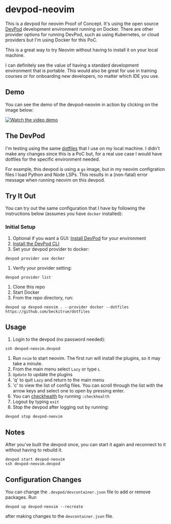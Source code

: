 # devpod-neovim

This is a devpod for neovim Proof of Concept. It's using the open source [DevPod](https://devpod.sh) development environment 
running on Docker. There are other provider options for running DevPod, such as using Kubernetes, or cloud providers 
but I'm using Docker for this PoC.

This is a great way to try Neovim without having to install it on your local machine. 

I can definitely see the value of having a standard development environment that is portable. This would also be great 
for use in training courses or for onboarding new developers, no matter which IDE you use.

## Demo

You can see the demo of the devpod-neovim in action by clicking on the image below:

[![Watch the video demo](https://img.youtube.com/vi/6vzl7Ba2uRE/0.jpg)](https://youtu.be/6vzl7Ba2uRE)

## The DevPod

I'm testing using the same [dotfiles](https://beckitrue/dotfiles) that I use on my local machine.
I didn't make any changes since this is a PoC but, for a real use case I would have dotfiles
for the specific environment needed. 

For example, this devpod is using a `go` image, but in my neovim configration files I load Python 
and Node LSPs. This results in a (non-fatal) error message when running neovim on this devpod.

## Try It Out

You can try out the same configuration that I have by following the instructions below (assumes you have `docker` installed):

### Initial Setup

1. Optional if you want a GUI:
[Install DevPod](https://devpod.sh/docs/getting-started/install) for your environment
1. [Install the DevPod CLI](https://devpod.sh/docs/getting-started/install#optional-install-devpod-cli)
1. Set your devpod provider to docker: 
```
devpod provider use docker
```
1. Verify your provider setting: 
```
devpod provider list
```
1. Clone this repo
1. Start Docker
1. From the repo directory, run: 
```
devpod up devpod-neovim . --provider docker --dotfiles https://github.com/beckitrue/dotfiles
```

## Usage

1. Login to the devpod (no password needed): 
```
ssh devpod-neovim.devpod
```
1. Run `nvim` to start neovim. The first run will install the plugins, so it may take a minute. 
1. From the main menu select `Lazy` or type `L`
1. `Update` to update the plugins
1. 'q' to quit `Lazy` and return to the main menu
1. 'c' to view the list of config files. You can scroll through the list with the arrow keys and select one to open by pressing enter.
1. You can [checkhealth](https://neovim.io/doc/user/health.html) by running `:checkhealth`
1. Logout by typing `exit`
1. Stop the devpod after logging out by running: 
```
devpod stop devpod-neovim
```

## Notes

After you've built the devpod once, you can start it again and reconnect to it without having to rebuild it. 
```
devpod start devpod-neovim
ssh devpod-neovim.devpod
```

## Configuration Changes

You can change the `.devpod/devcontainer.json` file to add or remove packages. Run 
```
devpod up devpod-neovim --recreate
``` 
after making changes to the `devcontainer.json` file.

